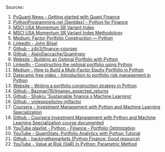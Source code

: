 Sources:
<ol>
<li><a href='https://pyquantnews.com/free-python-resources/getting-started-with-quant-finance/'>PyQuant News - Getting started with Quant Finance</li>
<li><a href='https://pythonprogramming.net/finance-tutorials/'>PythonProgramming.net [Sentdex] - Python for Finance</li>
<li><a href='https://www.msci.com/documents/10199/8eaed6e4-9b11-8272-ed51-43685e0a789d'>MSCI USA Momentum SR Variant Index</li>
<li><a href='https://www.msci.com/eqb/methodology/meth_docs/MSCI_USA_Momentum_SR_Variant_Index_Methodology_May2020.pdf'>MSCI USA Momentum SR Variant Index Methodology</li>
<li><a href='https://medium.com/@jgbilsel/factor-portfolio-construction-python-7b94a4bad08d'>Medium: Factor Portfolio Construction — Python</li>
<li><a href='https://www.linkedin.com/in/john-bilsel-444471163/'>LinkedIn - John Bilsel</li>
<li><a href='https://github.com/z4ir3/finance-courses'>Github - z4ir3/finance-courses</li>
<li><a href='https://github.com/AlainDaccache/Quantropy'>Github - AlainDaccache/Quantropy</li>
<li><a href='https://tradewithpython.com/building-an-optimal-portfolio-with-python'>Website - Building an Optimal Portfolio with Python</li>
<li><a href='https://www.linkedin.com/pulse/constructing-optimal-portfolio-using-python-abigail-urmeneta-cfa/'>LinkedIn - Constructing the optimal portfolio using Python</li>
<li><a href='https://medium.com/swlh/how-to-build-a-multi-factor-equity-portfolio-in-python-4560fab3df7b'>Medium - How to Build a Multi-Factor Equity Portfolio in Python</li>
<li><a href='https://campus.datacamp.com/courses/introduction-to-portfolio-risk-management-in-python/factor-investing?ex=6'>Datacamp free video - Introduction to portfolio risk management in Python</li>
<li><a href='https://tradingstrategy.ai/blog/writing-portfolio-construction-strategy-in-python'>Website - Writing a portfolio construction strategy in Python</li>
<li><a href='https://github.com/Bazman76/ilmanen_expected_returns'>Github - Bazman76/ilmanen_expected_returns</li>
<li><a href='https://github.com/shokru'>Github - Shokru 'Sustainable finance x Machine Learning'</li>
<li><a href='https://github.com/viniesposito/py-mlfactor'>Github - viniesposito/py-mlfactor</li>
<li><a href='https://www.coursera.org/specializations/investment-management-python-machine-learning'>Coursera - Investment Management with Python and Machine Learning Specialization</li>
<li><a href='https://github.com/PeterSchuld/EDHEC_Investment-Management-with-Python-and-Machine-Learning-'>Github - Coursera Investment Management with Python and Machine Learning Specialization course documented</li>
<li><a href='https://www.youtube.com/playlist?list=PLcFcktZ0wnNnqefRpFMS1k9_VlhVw7bzc'>YouTube playlist - Python - Finance - Portfolio Optimization</li>
<li><a href = 'https://www.youtube.com/watch?v=Dm8GaSYZPF8'>YouTube - QuantStats: Portfolio Analytics with Python Tutorial</li>
<li><a href='https://github.com/hackingthemarkets'>Github - hackingthemarkets (Python Finance: Good resource)</li>
<li><a href='https://www.youtube.com/watch?v=n8N1KK_1T50'>YouTube - Value at Risk (VaR) In Python: Parametric Method</li>
</ol>